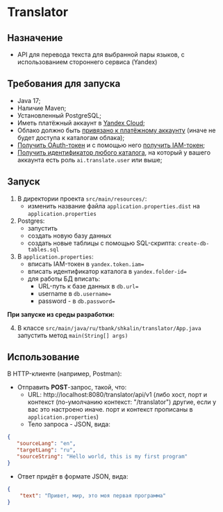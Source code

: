 # Translator

## Назначение
- API для перевода текста для выбранной пары языков, с использованием стороннего сервиса (Yandex)

## Требования для запуска
- Java 17;
- Наличие Maven;
- Установленный PostgreSQL;
- Иметь платёжный аккаунт в [Yandex Cloud](https://yandex.cloud);
- Облако должно быть [привязано к платёжному аккаунту](https://yandex.cloud/ru/docs/billing/operations/pin-cloud) (иначе не будет доступа к каталогам облака);
- [Получить OAuth-токен](https://yandex.cloud/ru/docs/iam/concepts/authorization/oauth-token) и с помощью него [получить IAM-токен](https://yandex.cloud/ru/docs/iam/operations/iam-token/create);
- [Получить идентификатор любого каталога](https://yandex.cloud/ru/docs/resource-manager/operations/folder/get-id), на который у вашего аккаунта есть роль `ai.translate.user` или выше;

## Запуск
1. В директории проекта `src/main/resources/`:
   - изменить название файла `application.properties.dist` на `application.properties`
2. Postgres:
   - запустить
   - создать новую базу данных
   - создать новые таблицы с помощью SQL-скрипта: `create-db-tables.sql`
3. В `application.properties`:
    - вписать IAM-токен в `yandex.token.iam=`
    - вписать идентификатор каталога в `yandex.folder-id=`
    - для работы БД вписать: 
      - URL-путь к базе данных в `db.url=`
      - username в `db.username=`
      - password - в `db.password=`  

**При запуске из среды разработки:**

4. В классе `src/main/java/ru/tbank/shkalin/translator/App.java` запустить метод `main(String[] args)`

## Использование
В HTTP-клиенте (например, Postman):
- Отправить **POST**-запрос, такой, что:
  - URL: http://localhost:8080/translator/api/v1 (либо хост, порт и контекст (по-умолчанию контекст: "/translator") другие, если у вас это настроено иначе. порт и контекст прописаны в `application.properties`)
  - Тело запроса - JSON, вида:
```json
{
   "sourceLang": "en",
   "targetLang": "ru",
   "sourceString": "Hello world, this is my first program"
}
```
- Ответ придёт в формате JSON, вида:
```json
{
    "text": "Привет, мир, это моя первая программа"
}
```
